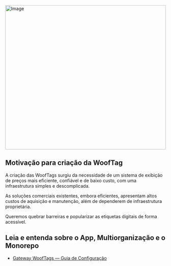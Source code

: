 <img width="100%" height="454" alt="Image" src="https://github.com/user-attachments/assets/9af49ede-d843-4518-b35a-2c769301ab00" />


## Motivação para criação da WoofTag
A criação das WoofTags surgiu da necessidade de um sistema de exibição de preços mais eficiente, confiável e de baixo custo, com uma infraestrutura simples e descomplicada.

As soluções comerciais existentes, embora eficientes, apresentam altos custos de aquisição e manutenção, além de dependerem de infraestrutura proprietária.

Queremos quebrar barreiras e popularizar as etiquetas digitais de forma acessível.


## Leia e entenda sobre o App, Multiorganização e o Monorepo
* [Gateway WoofTags — Guia de Configuração](https://github.com/wooftags/docs/blob/main/Gateway%20WoofTags%20%E2%80%94%20Guia%20de%20Configura%C3%A7%C3%A3o.md)
